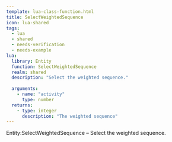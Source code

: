 ```yaml
---
template: lua-class-function.html
title: SelectWeightedSequence
icon: lua-shared
tags:
  - lua
  - shared
  - needs-verification
  - needs-example
lua:
  library: Entity
  function: SelectWeightedSequence
  realm: shared
  description: "Select the weighted sequence."
  
  arguments:
    - name: "activity"
      type: number
  returns:
    - type: integer
      description: "The weighted sequence"
---
```


<div class="lua__search__keywords">
Entity:SelectWeightedSequence &#x2013; Select the weighted sequence.
</div>
